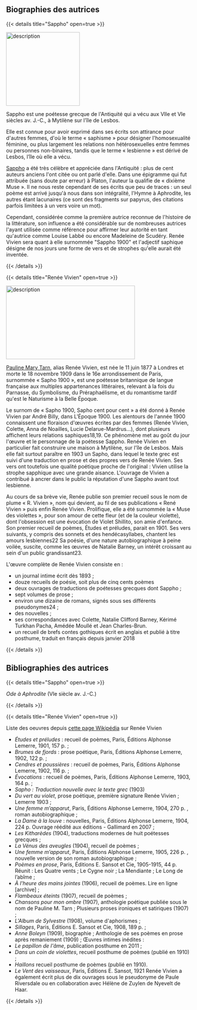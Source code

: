 ## Biographies des autrices


{{< details title="Sappho" open=true >}}

<img src="../images/imagesappho.jpg" alt="description" width="200" height="200" />

Sappho est une poétesse grecque de l'Antiquité qui a vécu aux VIIe et VIe siècles av. J.-C., à Mytilène sur l'île de Lesbos.

Elle est connue pour avoir exprimé dans ses écrits son attirance pour d'autres femmes, d'où le terme « saphisme » pour désigner l'homosexualité féminine, ou plus largement les relations non hétérosexuelles entre femmes ou personnes non-binaires, tandis que le terme « lesbienne » est dérivé de Lesbos, l’île où elle a vécu. 

[Sappho](https://fr.wikipedia.org/wiki/Sappho) a été très célèbre et appréciée dans l'Antiquité : plus de cent auteurs anciens l'ont citée ou ont parlé d'elle. Dans une épigramme qui fut attribuée (sans doute par erreur) à Platon, l'auteur la qualifie de « dixième Muse ». Il ne nous reste cependant de ses écrits que peu de traces : un seul poème est arrivé jusqu'à nous dans son intégralité, l'Hymne à Aphrodite, les autres étant lacunaires (ce sont des fragments sur papyrus, des citations parfois limitées à un vers voire un mot).

Cependant, considérée comme la première autrice reconnue de l'histoire de la littérature, son influence a été considérable sur de nombreuses autrices l'ayant utilisée comme référence pour affirmer leur autorité en tant qu'autrice comme Louise Labbé ou encore Madeleine de Scudéry. Renée Vivien sera quant à elle surnommée "Sappho 1900" et l'adjectif saphique désigne de nos jours une forme de vers et de strophes qu'elle aurait été inventée.

{{< /details >}}

{{< details title="Renée Vivien" open=true >}}

<img src="../images/imagereneevivien.jpg" alt="description" width="350" height="200" />

[Pauline Mary Tarn](https://fr.wikipedia.org/wiki/Ren%C3%A9e_Vivien), alias Renée Vivien, est née le 11 juin 1877 à Londres et morte le 18 novembre 1909 dans le 16e arrondissement de Paris, surnommée « Sapho 1900 », est une poétesse britannique de langue française aux multiples appartenances littéraires, relevant à la fois du Parnasse, du Symbolisme, du Préraphaélisme, et du romantisme tardif qu'est le Naturisme à la Belle Époque. 

Le surnom de « Sapho 1900, Sapho cent pour cent » a été donné à Renée Vivien par André Billy, dans L'Époque 1900. Les alentours de l'année 1900 connaissent une floraison d'œuvres écrites par des femmes (Renée Vivien, Colette, Anna de Noailles, Lucie Delarue-Mardrus…), dont plusieurs affichent leurs relations saphiques18,19. Ce phénomène met au goût du jour l'œuvre et le personnage de la poétesse Sappho. Renée Vivien en particulier fait construire une maison à Mytilène, sur l'île de Lesbos. Mais elle fait surtout paraître en 1903 un Sapho, dans lequel le texte grec est suivi d'une traduction en prose et des propres vers de Renée Vivien. Ses vers ont toutefois une qualité poétique proche de l'original : Vivien utilise la strophe sapphique avec une grande aisance. L'ouvrage de Vivien a contribué à ancrer dans le public la réputation d'une Sappho avant tout lesbienne.

Au cours de sa brève vie, Renée publie son premier recueil sous le nom de plume « R. Vivien », nom qui devient, au fil de ses publications « René Vivien » puis enfin Renée Vivien. Prolifique, elle a été surnommée la « Muse des violettes », pour son amour de cette fleur (et de la couleur violette), dont l'obsession est une évocation de Violet Shillito, son amie d'enfance. Son premier recueil de poèmes, Études et préludes, parait en 1901. Ses vers suivants, y compris des sonnets et des hendécasyllabes, chantent les amours lesbiennes22 Sa poésie, d'une nature autobiographique à peine voilée, suscite, comme les œuvres de Natalie Barney, un intérêt croissant au sein d'un public grandissant23.

L'œuvre complète de Renée Vivien consiste en :

- un journal intime écrit dès 1893 ;
- douze recueils de poésie, soit plus de cinq cents poèmes 
- deux ouvrages de traductions de poétesses grecques dont Sappho ;
- sept volumes de prose ;
- environ une dizaine de romans, signés sous ses différents pseudonymes24 ;
- des nouvelles ;
- ses correspondances avec Colette, Natalie Clifford Barney, Kérimé Turkhan Pacha, Amédée Moullé et Jean Charles-Brun.
- un recueil de brefs contes gothiques écrit en anglais et publié à titre posthume, traduit en français depuis janvier 2018

{{< /details >}}


## Bibliographies des autrices

{{< details title="Sappho" open=true >}}

*Ode à Aphrodite* (VIe siècle av. J.-C.)

{{< /details >}}


{{< details title="Renée Vivien" open=true >}}

Liste des oeuvres depuis [cette page Wikipédia](https://fr.wikipedia.org/wiki/Ren%C3%A9e_Vivien#Liste_des_%C5%93uvres) sur Renée Vivien

- *Études et préludes* : recueil de poèmes, Paris, Éditions Alphonse Lemerre, 1901, 157 p. ;
- *Brumes de fjords* : prose poétique, Paris, Éditions Alphonse Lemerre, 1902, 122 p. ;
- *Cendres et poussières* : recueil de poèmes, Paris, Éditions Alphonse Lemerre, 1902, 116 p.  ;
- *Évocations* : recueil de poèmes, Paris, Éditions Alphonse Lemerre, 1903, 164 p.  ;
- *Sapho : Traduction nouvelle avec le texte grec* (1903)
- *Du vert au violet*, prose poétique, première signature Renée Vivien ; Lemerre 1903 ;
- *Une femme m’apparut*, Paris, Éditions Alphonse Lemerre, 1904, 270 p. , roman autobiographique ;
- *La Dame à la louve* : nouvelles, Paris, Éditions Alphonse Lemerre, 1904, 224 p. Ouvrage réédité aux éditions - Gallimard en 2007 ;
- *Les Kitharèdes* (1904), traductions modernes de huit poétesses grecques ;
- *La Vénus des aveugles* (1904), recueil de poèmes ;
- *Une femme m’apparut*, Paris, Éditions Alphonse Lemerre, 1905, 226 p. , nouvelle version de son roman autobiographique ;
- *Poèmes en prose*, Paris, Éditions E. Sansot et Cie, 1905-1915, 44 p. Réunit : Les Quatre vents ; Le Cygne noir ; La Mendiante ; Le Long de l’abîme ;
- *À l'heure des mains jointes* (1906), recueil de poèmes. Lire en ligne [archive] ;
- *Flambeaux éteints* (1907), recueil de poèmes ;
- *Chansons pour mon ombre* (1907), anthologie poétique publiée sous le nom de Pauline M. Tarn ;
Plusieurs proses ironiques et satiriques (1907) ;
- *L'Album de Sylvestre* (1908), volume d'aphorismes ;
- *Sillages*, Paris, Éditions E. Sansot et Cie, 1908, 189 p. ;
- *Anne Boleyn* (1909), biographie ;
Anthologie de ses poèmes en prose après remaniement (1909) ;
Œuvres intimes inédites : 
- *Le papillon de l'âme*, publication posthume en 2011 ;
- *Dans un coin de violettes*, recueil posthume de poèmes (publié en 1910) ;
- *Haillons* recueil posthume de poèmes (publié en 1910).
- *Le Vent des vaisseaux*, Paris, Éditions E. Sansot, 1921 
Renée Vivien a également écrit plus de dix ouvrages sous le pseudonyme de Paule Riversdale ou en collaboration avec Hélène de Zuylen de Nyevelt de Haar. 


{{< /details >}}
